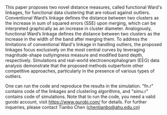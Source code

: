 This paper proposes two novel distance measures, called functional Ward's linkages, for functional data clustering that are robust against outliers. Conventional Ward’s linkage defines the distance between two clusters as the increase in sum of squared errors (SSE) upon merging, which can be interpreted graphically as an increase in cluster diameter. Analogously, functional Ward’s linkage defines the distance between two clusters as the increase in the width of the band after merging them. To address the limitations of conventional Ward's linkage in handling outliers, the proposed linkages focus exclusively on the most central curves by leveraging magnitude-shape outlyingness measure and modified band depth, respectively. Simulations and real-world electroencephalogram (EEG) data analysis demonstrate that the proposed methods outperform other competitive approaches, particularly in the presence of various types of outliers.

One can run the code and reproduce the results in the simulation.
"fn.r" contains code of the linkages and clustering algorithms, and "simu.r" contains code of simulations. Note that to run the code, you need a valid gurobi account, visit https://www.gurobi.com/ for details.
For further inqueries, please contact Tianbo Chen (chentianbo@ahu.edu.cn)


